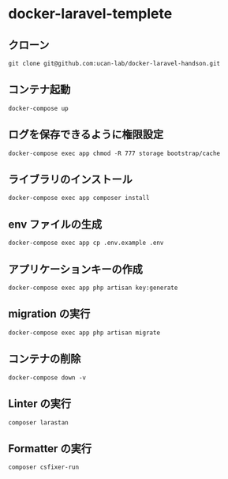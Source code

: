 # docker-laravel-templete

## クローン

`git clone git@github.com:ucan-lab/docker-laravel-handson.git`

## コンテナ起動

`docker-compose up`

## ログを保存できるように権限設定

`docker-compose exec app chmod -R 777 storage bootstrap/cache`

## ライブラリのインストール

`docker-compose exec app composer install`

## env ファイルの生成

`docker-compose exec app cp .env.example .env`

## アプリケーションキーの作成

`docker-compose exec app php artisan key:generate`

## migration の実行

`docker-compose exec app php artisan migrate`

## コンテナの削除

`docker-compose down -v`

## Linter の実行

`composer larastan`

## Formatter の実行

`composer csfixer-run`
